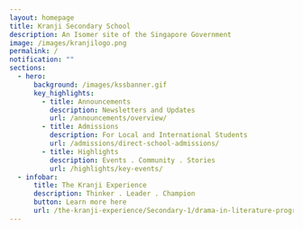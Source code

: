 ```yaml
---
layout: homepage
title: Kranji Secondary School
description: An Isomer site of the Singapore Government
image: /images/kranjilogo.png
permalink: /
notification: ""
sections:
  - hero:
      background: /images/kssbanner.gif
      key_highlights:
        - title: Announcements
          description: Newsletters and Updates
          url: /announcements/overview/
        - title: Admissions
          description: For Local and International Students
          url: /admissions/direct-school-admissions/
        - title: Highlights
          description: Events . Community . Stories
          url: /highlights/key-events/
  - infobar:
      title: The Kranji Experience
      description: Thinker . Leader . Champion
      button: Learn more here
      url: /the-kranji-experience/Secondary-1/drama-in-literature-programme/
---
```

